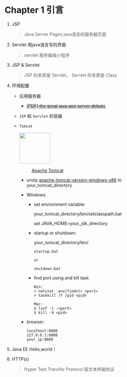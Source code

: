 # Chapter 1 引言

1. JSP 

    > Java Server Pages  java语言的服务器页面

2. Servlet  用java语言写的界面

    > servlet  服务器端小程序
    
3. JSP & Servlet
    
    > JSP 的本质是 Servlet， Servlet 的本质是 Class

4. 环境配置
    - 应用服务器
        - ~~<a href="../doc/the-great-java-app-server-debate.pdf" target="_blank">[PDF] the great java app server debate</a>~~
    - `JSP` 和 `Servlet` 的容器
    - <a name="tomcat_install"></a>`Tomcat`
    
        <img src="../image/javaee/Tomcat-logo.svg" width="100"> 
        
        > [Apache Tomcat](http://tomcat.apache.org/)

        - unzip [apache-tomcat-version-windows-x86](http://tomcat.apache.org/download-80.cgi) to your_tomcat_directory
        - Windows
            - set environment variable:
                
                your_tomcat_directory/bin/setclasspath.bat
            
                set JAVA_HOME=your_jdk_directory
            
            - startup or shutdown:
                
                your_tomcat_directory/bin/
                
                ```
                startup.bat
                
                or
                
                shutdown.bat
                ```
               
            - find port using and kill task

              ```
              Win:
              > netstat -ano|findstr <port>
              > taskkill /f /pid <pid>
              
              Mac:
              $ lsof -i :<port>
              $ kill -9 <pid>
              ```
        - browser:
        
            ```
            localhost:8080
            127.0.0.1:8080
            your_ip:8080
            ```

5. Java EE Hello,world！
6. HTTP(s)

    > Hyper Text Transfer Protocol 超文本传输协议
